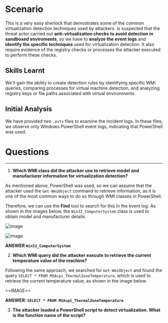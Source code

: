 # Scenario
This is a very easy sherlock that demostrates some of the common virtualization detection techniques used by attackers. Is suspected that the threat actor carried out **anti-virtualization checks to avoid detection in sandboxed enviroments**, so we have to **analyze the event logs** and **identify the specific techniques** used for virtualization detection. It also require evidence of the registry checks or processes the attacker executed to perform these checks.

## Skills Learnt
We'll gain the ability to create detection rules by identifying specific WMI queries, comparing processes for virtual machine detection, and analyzing registry keys or file paths associated with virtual environments.

## Initial Analysis
We have provided two `.evtx` files to examine the incident logs. In these files, we observe only Windows PowerShell event logs, indicating that PowerShell was used.

# Questions
---
1. **Which WMI class did the attacker use to retrieve model and manufacturer information for virtualization detection?**
   
 As mentioned above, PowerShell was used, so we can assume that the attacker used the `Get-WmiObject` command to retrieve information, as it is one of the most common ways to do so through WMI classes in PowerShell.

Therefore, we can use the **Find** tool to search for this in the event log. As shown in the images below, the `Win32_ComputerSystem` class is used to obtain model and manufacturer details.

![image](https://github.com/user-attachments/assets/712e97ed-abe1-4fcd-abde-3ce994aea90e)

![image](https://github.com/user-attachments/assets/edbf252b-83d4-4caf-85dc-cd1d04336373)

**ANSWER `Win32_ComputerSystem`**

2. **Which WMI query did the attacker execute to retrieve the current temperature value
of the machine?**

Following the same approach, we searched for `Get-WmiObject` and found the query `SELECT * FROM MSAcpi_ThermalZoneTemperature`, which is used to retrieve the current temperature value, as shown in the image below.

==IMAGE==

**ANSWER: `SELECT * FROM MSAcpi_ThermalZoneTemperature`**

3. **The attacker loaded a PowerShell script to detect virtualization. What is the function name of the script?**

